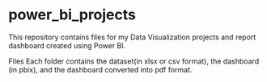 # power_bi_projects

This repository contains files for my Data Visualization projects and report dashboard created using Power BI.

Files
Each folder contains the dataset(in xlsx or csv format), the dashboard (in pbix), and the dashboard converted into pdf format.
